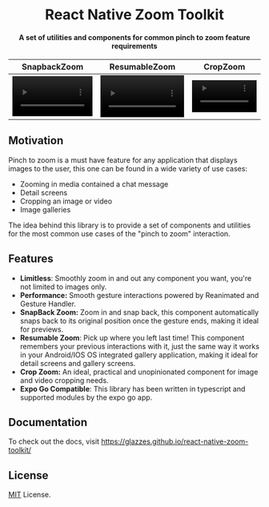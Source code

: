 <div>
  <h1 align="center">React Native Zoom Toolkit</h1>
</div>

<div>
  <h4 align="center">A set of utilities and components for common pinch to zoom feature requirements</h4>
</div>

| SnapbackZoom | ResumableZoom | CropZoom |
|--------------|---------------|----------|
|<video src="https://github.com/Glazzes/react-native-zoomable/assets/52082794/19f73880-96ee-4eb4-b68f-53191faf4027" width="100%" controls> | <video src="https://github.com/Glazzes/react-native-zoom-toolkit/assets/52082794/f07a8916-e115-4af5-ae6d-932fa86a5e53" width="100%" controls> | <video src="https://github.com/Glazzes/react-native-zoomable/assets/52082794/7253f7d5-42b0-4426-92ca-5b6772e10b5e" width="100%" controls> |
 
## Motivation
Pinch to zoom is a must have feature for any application that displays images to the user, this one can be found in a wide variety of use cases:
- Zooming in media contained a chat message
- Detail screens
- Cropping an image or video
- Image galleries

The idea behind this library is to provide a set of components and utilities for the most common use cases of the "pinch to zoom" interaction.


## Features
- **Limitless**: Smoothly zoom in and out any component you want, you're not limited to images only.
- **Performance:** Smooth gesture interactions powered by Reanimated and Gesture Handler.
- **SnapBack Zoom:** Zoom in and snap back, this component automatically snaps back to its original position once the gesture ends, making it ideal for previews.
- **Resumable Zoom**: Pick up where you left last time! This component remembers your previous interactions with it, just the same way it works in your Android/IOS OS integrated gallery application, making it ideal for detail screens and gallery screens.
- **Crop Zoom:** An ideal, practical and unopinionated component for image and video cropping needs.
- **Expo Go Compatible**: This library has been written in typescript and supported modules by the expo go app.

## Documentation
To check out the docs, visit https://glazzes.github.io/react-native-zoom-toolkit/

## License
[MIT](./LICENSE) License.
